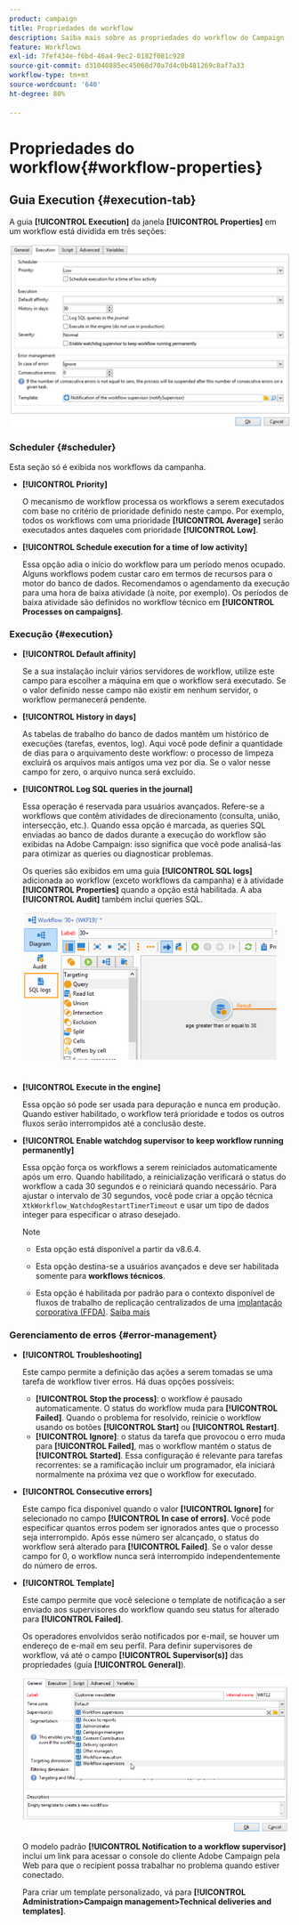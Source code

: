 ```yaml
---
product: campaign
title: Propriedades do workflow
description: Saiba mais sobre as propriedades do workflow do Campaign
feature: Workflows
exl-id: 7fef434e-f6bd-46a4-9ec2-0182f081c928
source-git-commit: d31040885ec45068d70a7d4c0b481269c8af7a33
workflow-type: tm+mt
source-wordcount: '640'
ht-degree: 80%

---
```


# Propriedades do workflow{#workflow-properties}

## Guia Execution {#execution-tab}

A guia **[!UICONTROL Execution]** da janela **[!UICONTROL Properties]** em um workflow está dividida em três seções:

![](assets/wf_execution_tab.png)

### Scheduler {#scheduler}

Esta seção só é exibida nos workflows da campanha.

* **[!UICONTROL Priority]**

  O mecanismo de workflow processa os workflows a serem executados com base no critério de prioridade definido neste campo. Por exemplo, todos os workflows com uma prioridade **[!UICONTROL Average]** serão executados antes daqueles com prioridade **[!UICONTROL Low]**.

* **[!UICONTROL Schedule execution for a time of low activity]**

  Essa opção adia o início do workflow para um período menos ocupado. Alguns workflows podem custar caro em termos de recursos para o motor do banco de dados. Recomendamos o agendamento da execução para uma hora de baixa atividade (à noite, por exemplo). Os períodos de baixa atividade são definidos no workflow técnico em **[!UICONTROL Processes on campaigns]**.

### Execução {#execution}

* **[!UICONTROL Default affinity]**

  Se a sua instalação incluir vários servidores de workflow, utilize este campo para escolher a máquina em que o workflow será executado. Se o valor definido nesse campo não existir em nenhum servidor, o workflow permanecerá pendente.

* **[!UICONTROL History in days]**

  As tabelas de trabalho do banco de dados mantêm um histórico de execuções (tarefas, eventos, log). Aqui você pode definir a quantidade de dias para o arquivamento deste workflow: o processo de limpeza excluirá os arquivos mais antigos uma vez por dia. Se o valor nesse campo for zero, o arquivo nunca será excluído.

* **[!UICONTROL Log SQL queries in the journal]**

  Essa operação é reservada para usuários avançados. Refere-se a workflows que contêm atividades de direcionamento (consulta, união, intersecção, etc.). Quando essa opção é marcada, as queries SQL enviadas ao banco de dados durante a execução do workflow são exibidas na Adobe Campaign: isso significa que você pode analisá-las para otimizar as queries ou diagnosticar problemas.

  Os queries são exibidos em uma guia **[!UICONTROL SQL logs]** adicionada ao workflow (exceto workflows da campanha) e à atividade **[!UICONTROL Properties]** quando a opção está habilitada. A aba **[!UICONTROL Audit]** também inclui queries SQL.

  ![](assets/wf_tab_log_sql.png)

* **[!UICONTROL Execute in the engine]**

  Essa opção só pode ser usada para depuração e nunca em produção. Quando estiver habilitado, o workflow terá prioridade e todos os outros fluxos serão interrompidos até a conclusão deste.

* **[!UICONTROL Enable watchdog supervisor to keep workflow running permanently]**

  Essa opção força os workflows a serem reiniciados automaticamente após um erro. Quando habilitado, a reinicialização verificará o status do workflow a cada 30 segundos e o reiniciará quando necessário. Para ajustar o intervalo de 30 segundos, você pode criar a opção técnica `XtkWorkflow_WatchdogRestartTimerTimeout` e usar um tipo de dados integer para especificar o atraso desejado.

  >[!NOTE]
  >
  >* Esta opção está disponível a partir da v8.6.4.
  >
  >* Esta opção destina-se a usuários avançados e deve ser habilitada somente para **workflows técnicos**.
  >
  >* Esta opção é habilitada por padrão para o contexto disponível de fluxos de trabalho de replicação centralizados de uma [implantação corporativa (FFDA)](../../v8/architecture/enterprise-deployment.md). [Saiba mais](../../v8/architecture/replication.md)

### Gerenciamento de erros {#error-management}

* **[!UICONTROL Troubleshooting]**

  Este campo permite a definição das ações a serem tomadas se uma tarefa de workflow tiver erros. Há duas opções possíveis:

   * **[!UICONTROL Stop the process]**: o workflow é pausado automaticamente. O status do workflow muda para **[!UICONTROL Failed]**. Quando o problema for resolvido, reinicie o workflow usando os botões **[!UICONTROL Start]** ou **[!UICONTROL Restart]**.
   * **[!UICONTROL Ignore]**: o status da tarefa que provocou o erro muda para **[!UICONTROL Failed]**, mas o workflow mantém o status de **[!UICONTROL Started]**. Essa configuração é relevante para tarefas recorrentes: se a ramificação incluir um programador, ela iniciará normalmente na próxima vez que o workflow for executado.

* **[!UICONTROL Consecutive errors]**

  Este campo fica disponível quando o valor **[!UICONTROL Ignore]** for selecionado no campo **[!UICONTROL In case of errors]**. Você pode especificar quantos erros podem ser ignorados antes que o processo seja interrompido. Após esse número ser alcançado, o status do workflow será alterado para **[!UICONTROL Failed]**. Se o valor desse campo for 0, o workflow nunca será interrompido independentemente do número de erros.

* **[!UICONTROL Template]**

  Este campo permite que você selecione o template de notificação a ser enviado aos supervisores do workflow quando seu status for alterado para **[!UICONTROL Failed]**.

  Os operadores envolvidos serão notificados por e-mail, se houver um endereço de e-mail em seu perfil. Para definir supervisores de workflow, vá até o campo **[!UICONTROL Supervisor(s)]** das propriedades (guia **[!UICONTROL General]**).

  ![](assets/wf-properties_select-supervisors.png)

  O modelo padrão **[!UICONTROL Notification to a workflow supervisor]** inclui um link para acessar o console do cliente Adobe Campaign pela Web para que o recipient possa trabalhar no problema quando estiver conectado.

  Para criar um template personalizado, vá para **[!UICONTROL Administration>Campaign management>Technical deliveries and templates]**.
